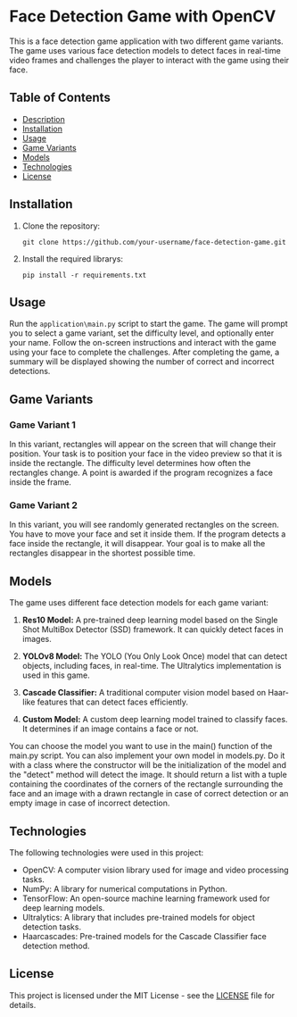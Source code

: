 # Face Detection Game with OpenCV

This is a face detection game application with two different game variants. The game uses various face detection models to detect faces in real-time video frames and challenges the player to interact with the game using their face.

## Table of Contents

- [Description](#description)
- [Installation](#installation)
- [Usage](#usage)
- [Game Variants](#game-variants)
- [Models](#models)
- [Technologies](#technologies)
- [License](#license)

## Installation

1. Clone the repository:

   ```git clone https://github.com/your-username/face-detection-game.git```

2. Install the required librarys:

   ```pip install -r requirements.txt```

## Usage

Run the `application\main.py` script to start the game. The game will prompt you to select a game variant, set the difficulty level, and optionally enter your name. Follow the on-screen instructions and interact with the game using your face to complete the challenges.
After completing the game, a summary will be displayed showing the number of correct and incorrect detections.

## Game Variants

### Game Variant 1

In this variant, rectangles will appear on the screen that will change their position. Your task is to position your face in the video preview so that it is inside the rectangle. The difficulty level determines how often the rectangles change. A point is awarded if the program recognizes a face inside the frame.

### Game Variant 2

In this variant, you will see randomly generated rectangles on the screen. You have to move your face and set it inside them. If the program detects a face inside the rectangle, it will disappear. Your goal is to make all the rectangles disappear in the shortest possible time.

## Models

The game uses different face detection models for each game variant:

1. **Res10 Model:** A pre-trained deep learning model based on the Single Shot MultiBox Detector (SSD) framework. It can quickly detect faces in images.

2. **YOLOv8 Model:** The YOLO (You Only Look Once) model that can detect objects, including faces, in real-time. The Ultralytics implementation is used in this game.

3. **Cascade Classifier:** A traditional computer vision model based on Haar-like features that can detect faces efficiently.

4. **Custom Model:** A custom deep learning model trained to classify faces. It determines if an image contains a face or not.

You can choose the model you want to use in the main() function of the main.py script.
You can also implement your own model in models.py. Do it with a class where the constructor will be the initialization of the model and the "detect" method will detect the image. It should return a list with a tuple containing the coordinates of the corners of the rectangle surrounding the face and an image with a drawn rectangle in case of correct detection or an empty image in case of incorrect detection.

## Technologies

The following technologies were used in this project:

- OpenCV: A computer vision library used for image and video processing tasks.
- NumPy: A library for numerical computations in Python.
- TensorFlow: An open-source machine learning framework used for deep learning models.
- Ultralytics: A library that includes pre-trained models for object detection tasks.
- Haarcascades: Pre-trained models for the Cascade Classifier face detection method.

## License

This project is licensed under the MIT License - see the [LICENSE](LICENSE) file for details.

